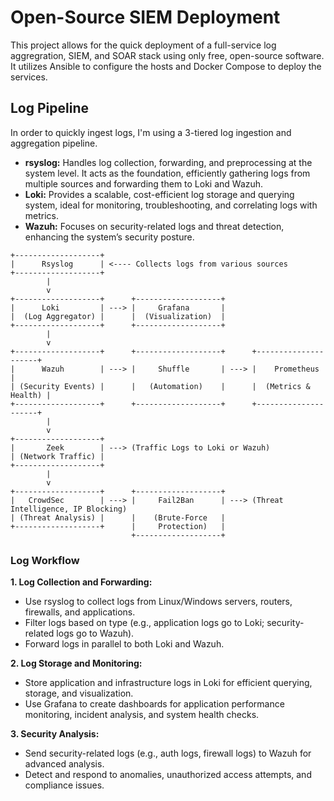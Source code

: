 # Open-Source SIEM Deployment

This project allows for the quick deployment of a full-service log aggregration, SIEM, and SOAR stack using only free, open-source software. It utilizes Ansible to configure the hosts and Docker Compose to deploy the services.

## Log Pipeline

In order to quickly ingest logs, I'm using a 3-tiered log ingestion and aggregation pipeline.

* **rsyslog:** Handles log collection, forwarding, and preprocessing at the system level. It acts as the foundation, efficiently gathering logs from multiple sources and forwarding them to Loki and Wazuh.
* **Loki:** Provides a scalable, cost-efficient log storage and querying system, ideal for monitoring, troubleshooting, and correlating logs with metrics.
* **Wazuh:** Focuses on security-related logs and threat detection, enhancing the system’s security posture.

```
+-------------------+
|      Rsyslog      | <---- Collects logs from various sources
+-------------------+
        |
        v
+-------------------+      +-------------------+
|      Loki         | ---> |     Grafana       |
|  (Log Aggregator) |      |  (Visualization)  |
+-------------------+      +-------------------+
        |
        v
+-------------------+      +-------------------+      +---------------------+
|      Wazuh        | ---> |     Shuffle       | ---> |    Prometheus       |
| (Security Events) |      |   (Automation)    |      |  (Metrics & Health) |
+-------------------+      +-------------------+      +---------------------+
        |
        v
+-------------------+
|       Zeek        | ---> (Traffic Logs to Loki or Wazuh)
| (Network Traffic) |
+-------------------+
        |
        v
+-------------------+      +-------------------+
|   CrowdSec        | ---> |     Fail2Ban      | ---> (Threat Intelligence, IP Blocking)
| (Threat Analysis) |      |    (Brute-Force   |
+-------------------+      |     Protection)   |
                           +-------------------+
```

### Log Workflow

**1. Log Collection and Forwarding:**

* Use rsyslog to collect logs from Linux/Windows servers, routers, firewalls, and applications.
* Filter logs based on type (e.g., application logs go to Loki; security-related logs go to Wazuh).
* Forward logs in parallel to both Loki and Wazuh.

**2. Log Storage and Monitoring:**

* Store application and infrastructure logs in Loki for efficient querying, storage, and visualization.
* Use Grafana to create dashboards for application performance monitoring, incident analysis, and system health checks.

**3. Security Analysis:**

* Send security-related logs (e.g., auth logs, firewall logs) to Wazuh for advanced analysis.
* Detect and respond to anomalies, unauthorized access attempts, and compliance issues.